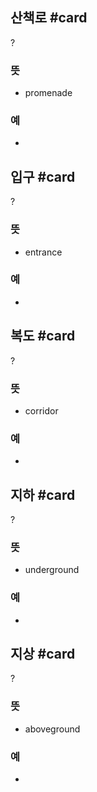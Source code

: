 ## 산책로 #card
?
### 뜻
- promenade
### 예
-
<!--SR:!2025-03-28,148,290-->

## 입구 #card
?
### 뜻
- entrance
### 예
-
<!--SR:!2025-01-17,27,237-->

## 복도 #card
?
### 뜻
- corridor
### 예
-
<!--SR:!2025-01-06,15,235-->

## 지하 #card
?
### 뜻
- underground
### 예
-
<!--SR:!2024-12-24,29,274-->

## 지상 #card
?
### 뜻
- aboveground
### 예
-
<!--SR:!2024-12-23,6,235-->
